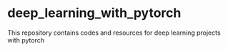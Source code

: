 # deep_learning_with_pytorch
This repository contains codes and resources for deep learning projects with pytorch
